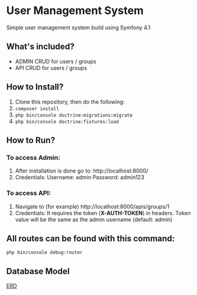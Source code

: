 # User Management System

Simple user management system build using Symfony 4.1

## What's included?

- ADMIN CRUD for users / groups
- API CRUD for users / groups

## How to Install?

1) Clone this repository, then do the following:
2) `composer install`
3) `php bin/console doctrine:migrations:migrate`
4) `php bin/console doctrine:fixtures:load`

## How to Run?

### To access Admin:
1) After installation is done go to: http://localhost:8000/
2) Credentials:
	Username: admin
	Password: admin123
	
### To access API:
1) Navigate to (for example) http://localhost:8000/apis/groups/1
2) Credentials: It requires the token (**X-AUTH-TOKEN**) in headers. Token value will be the same as the admin username (default: admin)

## All routes can be found with this command:
`php bin/console debug:router`

## Database Model
[ERD](ums_erd.png)